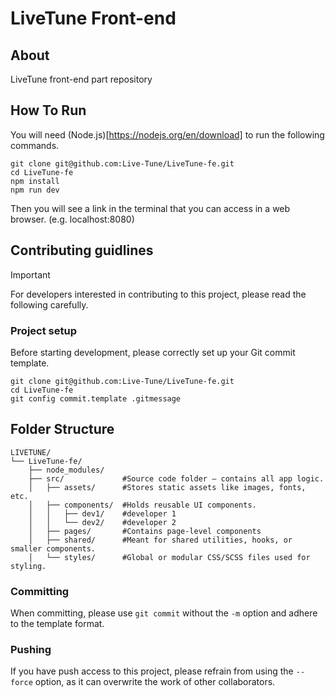 # LiveTune Front-end

## About

LiveTune front-end part repository

## How To Run
You will need (Node.js)[https://nodejs.org/en/download] to run the following commands.
```
git clone git@github.com:Live-Tune/LiveTune-fe.git
cd LiveTune-fe
npm install
npm run dev

```
Then you will see a link in the terminal that you can access in a web browser. (e.g. localhost:8080)


## Contributing guidlines

> [!IMPORTANT]
> For developers interested in contributing to this project, please read the following carefully.

### Project setup

Before starting development, please correctly set up your Git commit template.

```
git clone git@github.com:Live-Tune/LiveTune-fe.git
cd LiveTune-fe
git config commit.template .gitmessage
```

## Folder Structure 
```
LIVETUNE/
└── LiveTune-fe/
    ├── node_modules/
    ├── src/             #Source code folder — contains all app logic.
    │   ├── assets/      #Stores static assets like images, fonts, etc.
    │   ├── components/  #Holds reusable UI components.
    │   │   ├── dev1/    #developer 1
    │   │   └── dev2/    #developer 2
    │   ├── pages/       #Contains page-level components
    │   ├── shared/      #Meant for shared utilities, hooks, or smaller components.
    │   └── styles/      #Global or modular CSS/SCSS files used for styling.

```
### Committing

When committing, please use `git commit` without the `-m` option and adhere to the template format.

### Pushing

If you have push access to this project, please refrain from using the `--force` option, as it can overwrite the work of other collaborators.
